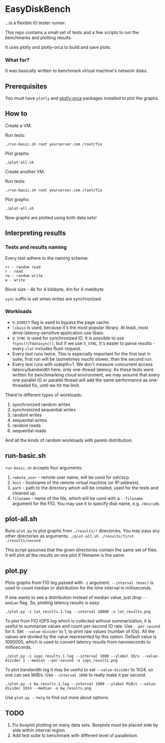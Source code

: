 # EasyDiskBench
...is a flexible IO tester runner.

This repo contains a small set of tests and a few scripts to run the benchmarks and plotting results.

It uses plotly and plotly-orca to build and save plots.

### What for?
It was basically written to benchmark virtual machine's network disks.

## Prerequisites
You must have `plotly` and [plotly-orca](https://github.com/plotly/orca) packages installed to plot the graphs.

## How to

Create a VM.

Run tests:

`./run-basic.sh root yourserver.com /root/fio`

Plot graphs:

`./plot-all.sh`

Create another VM.

Run tests:

`./run-basic.sh root yourserver.com /root/fio`

Plot graphs:

`./plot-all.sh`

Now graphs are plotted using both data sets!

## Interpreting results

### Tests and results naming

Every test adhere to the naming scheme:
```
rr - random read
r - read
rw - random write
w - write
```
Block size - 4k for 4 kibibyte, 4m for 4 mebibyte.

`sync` suffix is set when writes are synchronized.

### Workloads

* `O_DIRECT` flag is used to bypass the page cache.
* `libaio` is used, because it's the most popular library. At least, most drive-latency-sensitive application use libaio.
* `O_SYNC` is used for synchronized IO. It is possible to use `fsync()`/`fdatasync()`, but if we use `O_SYNC`, it's easier to parse results - every `clat` includes flush request.
* Every test runs twice. This is especially important for the first test in suite, first run will be (sometimes much) slower, than the second run.
* Every test runs with iodepth=1. We don't measure concurrent access latency/bandwidth here, only one-thread latency. As these tests were written for benchmarking cloud environment, we may assume that every one parallel IO or parallel thread will add the same performance as one-threaded fio, until we hit the limit.

There're different types of workloads:
1. synchronized random writes
2. synchronized sequential writes
3. random writes
4. sequential writes
5. random reads
6. sequential reads

And all the kinds of random workloads with pareto distribution.

## run-basic.sh

`run-basic.sh` accepts four arguments:
1. `remote_user` - remote user name, will be used for ssh/scp.
2. `host` - hostname of the remote virtual machine (or IP-address).
3. `path` - path to the directory which will be created, used for the tests and cleaned up.
4. `filename` - name of the file, which will be used with a `--filename` argument for the FIO. You may use it to specify disk name, e.g. `/dev/sdb`.

## plot-all.sh

Runs `plot.py` to plot graphs from `./results/*` directories. You may pass any other directories as arguments:
`./plot-all.sh ./results/first ./results/second`

This script assumes that the given directories contain the same set of files. It will plot all the results on one plot if filename is the same.

## plot.py

Plots graphs from FIO log passed with `-i` argument. `--interval (msec)` is used to count median or distribution for the time interval in milliseconds.

If one wants to see a distribution instead of median value, just drop `--median` flag. So, plotting latency results is easy:
```
./plot.py -i lat_results.1.log --interval 10000 -o lat_results.png
```

To plot from FIO IOPS log which is collected without summarization, it is useful to summarize values and count per-second IO rate. Use `--per-second` for it. Set `--value-divider` to 1, to print raw values (number of IOs). All the values are divided by the value represented by this option. Default value is 1000000, which is used to convert latency results from nanoseconds to milliseconds.
```
./plot.py -i iops_results.1.log --interval 1000 --ylabel IO/s --value-divider 1 --median --per-second -o iops_results.png
```

To plot bandwidth log it may be useful to set `--value-divider` to 1024, so one can see MiB/s. Use `--interval 1000` to really make it per second.
```
./plot.py -i bw_results.1.log --interval 1000 --ylabel MiB/s --value-divider 1024 --median -o bw_results.png
```

Use `plot.py --help` to find out more about options.

## TODO
1. Fix boxplot plotting on many data sets. Boxplots must be placed side by side within interval region.
2. Add test suite to benchmark with different level of parallelism.
